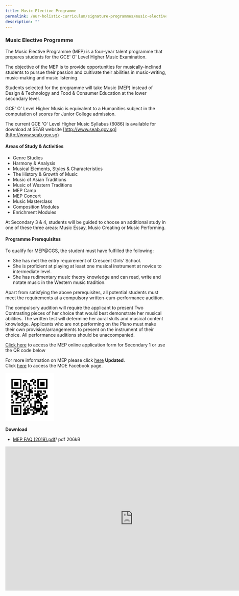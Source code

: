 ```yaml
---
title: Music Elective Programme
permalink: /our-holistic-curriculum/signature-programmes/music-elective-programme/
description: ""
---
```

### **Music Elective Programme**
The Music Elective Programme (MEP) is a four-year talent programme that prepares students for the GCE' O' Level Higher Music Examination.

The objective of the MEP is to provide opportunities for musically-inclined students to pursue their passion and cultivate their abilities in music-writing, music-making and music listening.

Students selected for the programme will take Music (MEP) instead of Design &amp; Technology and Food &amp; Consumer Education at the lower secondary level.

GCE' O' Level Higher Music is equivalent to a Humanities subject in the computation of scores for Junior College admission.

The current GCE 'O' Level Higher Music Syllabus (6086) is available for download at SEAB website [http://www.seab.gov.sg](http://www.seab.gov.sg)

#### **Areas of Study &amp; Activities**
*   Genre Studies
*   Harmony &amp; Analysis
*   Musical Elements, Styles &amp; Characteristics
*   The History &amp; Growth of Music
*   Music of Asian Traditions
*   Music of Western Traditions
*   MEP Camp
*   MEP Concert
*   Music Masterclass
*   Composition Modules
*   Enrichment Modules

At Secondary 3 &amp; 4, students will be guided to choose an additional study in one of these three areas: Music Essay, Music Creating or Music Performing.

#### **Programme Prerequisites**
To qualify for MEP@CGS, the student must have fulfilled the following:
*   She has met the entry requirement of Crescent Girls' School.
*   She is proficient at playing at least one musical instrument at novice to intermediate level.
*   She has rudimentary music theory knowledge and can read, write and notate music in the Western music tradition.

Apart from satisfying the above prerequisites, all potential students must meet the requirements at a compulsory written-cum-performance audition.

The compulsory audition will require the applicant to present Two Contrasting pieces of her choice that would best demonstrate her musical abilities. The written test will determine her aural skills and musical content knowledge. Applicants who are not performing on the Piano must make their own provision/arrangements to present on the instrument of their choice. All performance auditions should be unaccompanied.

[Click here](https://tinyurl.com/yyx8tfqm)&nbsp;to access the MEP online application form for Secondary 1 or use the QR code below

For more information on MEP please click&nbsp;[here](https://www.moe.gov.sg/education-in-sg/our-programmes/mep-sec/overview) **Updated**.<br>
Click&nbsp;[here](https://www.facebook.com/6788957003/posts/10160206090752004/?vh=e)&nbsp;to access the MOE Facebook page.

<img style="width:30%" src="/images/musicqr.png">

**Download**
*   [MEP FAQ (2019).pdf](/files/MEP%20FAQ%20(2019).pdf)/ pdf 206kB

<iframe allowfullscreen="true" height="450" width="800" frameborder="0" src="https://docs.google.com/presentation/d/e/2PACX-1vR1x1DkBBldeVJqjHYdWzd906LLatnWrF_BGcFscYJjwtvfg0AtwpTXEBY5tc7mlncHJDFJ9I_iKaBj/embed?start=false&amp;loop=false&amp;delayms=3000"></iframe>